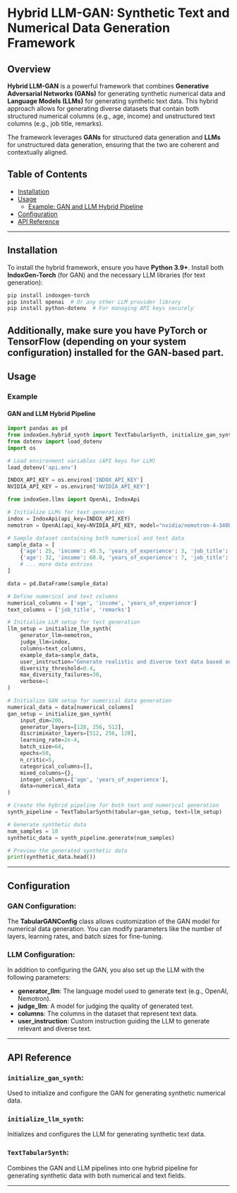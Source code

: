 # Hybrid LLM-GAN: Synthetic Text and Numerical Data Generation Framework

## Overview

**Hybrid LLM-GAN** is a powerful framework that combines **Generative Adversarial Networks (GANs)** for generating synthetic numerical data and **Language Models (LLMs)** for generating synthetic text data. This hybrid approach allows for generating diverse datasets that contain both structured numerical columns (e.g., age, income) and unstructured text columns (e.g., job title, remarks).

The framework leverages **GANs** for structured data generation and **LLMs** for unstructured data generation, ensuring that the two are coherent and contextually aligned.

## Table of Contents

- [Installation](#installation)
- [Usage](#usage)
  - [Example: GAN and LLM Hybrid Pipeline](#gan-and-llm-hybrid-pipeline)
- [Configuration](#configuration)
- [API Reference](#api-reference)

---

## Installation

To install the hybrid framework, ensure you have **Python 3.9+**. Install both **IndoxGen-Torch** (for GAN) and the necessary LLM libraries (for text generation):

```bash
pip install indoxgen-torch
pip install openai  # Or any other LLM provider library
pip install python-dotenv  # For managing API keys securely
```

## Additionally, make sure you have PyTorch or TensorFlow (depending on your system configuration) installed for the GAN-based part.

## Usage

### Example

#### GAN and LLM Hybrid Pipeline

```python
import pandas as pd
from indoxGen.hybrid_synth import TextTabularSynth, initialize_gan_synth, initialize_llm_synth
from dotenv import load_dotenv
import os

# Load environment variables (API keys for LLM)
load_dotenv('api.env')

INDOX_API_KEY = os.environ['INDOX_API_KEY']
NVIDIA_API_KEY = os.environ['NVIDIA_API_KEY']

from indoxGen.llms import OpenAi, IndoxApi

# Initialize LLMs for text generation
indox = IndoxApi(api_key=INDOX_API_KEY)
nemotron = OpenAi(api_key=NVIDIA_API_KEY, model="nvidia/nemotron-4-340b-instruct", base_url="https://integrate.api.nvidia.com/v1")

# Sample dataset containing both numerical and text data
sample_data = [
    {'age': 25, 'income': 45.5, 'years_of_experience': 3, 'job_title': 'Junior Developer', 'remarks': 'Looking to grow my career.'},
    {'age': 32, 'income': 60.0, 'years_of_experience': 7, 'job_title': 'Developer', 'remarks': 'Experienced professional.'},
    # ... more data entries
]

data = pd.DataFrame(sample_data)

# Define numerical and text columns
numerical_columns = ['age', 'income', 'years_of_experience']
text_columns = ['job_title', 'remarks']

# Initialize LLM setup for text generation
llm_setup = initialize_llm_synth(
    generator_llm=nemotron,
    judge_llm=indox,
    columns=text_columns,
    example_data=sample_data,
    user_instruction="Generate realistic and diverse text data based on the provided numerical context.",
    diversity_threshold=0.4,
    max_diversity_failures=30,
    verbose=1
)

# Initialize GAN setup for numerical data generation
numerical_data = data[numerical_columns]
gan_setup = initialize_gan_synth(
    input_dim=200,
    generator_layers=[128, 256, 512],
    discriminator_layers=[512, 256, 128],
    learning_rate=2e-4,
    batch_size=64,
    epochs=50,
    n_critic=5,
    categorical_columns=[],
    mixed_columns={},
    integer_columns=['age', 'years_of_experience'],
    data=numerical_data
)

# Create the hybrid pipeline for both text and numerical generation
synth_pipeline = TextTabularSynth(tabular=gan_setup, text=llm_setup)

# Generate synthetic data
num_samples = 10
synthetic_data = synth_pipeline.generate(num_samples)

# Preview the generated synthetic data
print(synthetic_data.head())
```

---

## Configuration

### GAN Configuration:

The **TabularGANConfig** class allows customization of the GAN model for numerical data generation. You can modify parameters like the number of layers, learning rates, and batch sizes for fine-tuning.

### LLM Configuration:

In addition to configuring the GAN, you also set up the LLM with the following parameters:

- **generator_llm**: The language model used to generate text (e.g., OpenAI, Nemotron).
- **judge_llm**: A model for judging the quality of generated text.
- **columns**: The columns in the dataset that represent text data.
- **user_instruction**: Custom instruction guiding the LLM to generate relevant and diverse text.

---

## API Reference

### `initialize_gan_synth`:

Used to initialize and configure the GAN for generating synthetic numerical data.

### `initialize_llm_synth`:

Initializes and configures the LLM for generating synthetic text data.

### `TextTabularSynth`:

Combines the GAN and LLM pipelines into one hybrid pipeline for generating synthetic data with both numerical and text fields.

---
